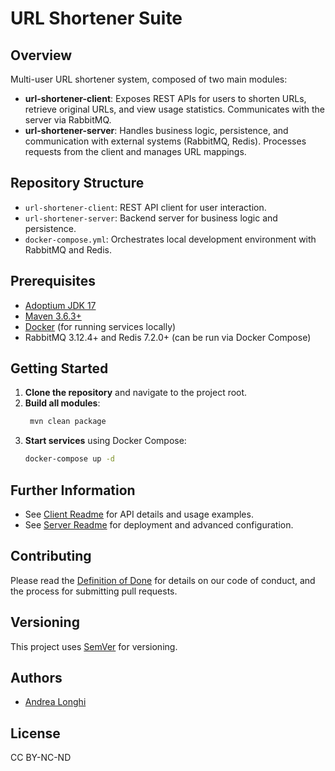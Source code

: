 # URL Shortener Suite

## Overview

Multi-user URL shortener system, composed of two main modules:

- **url-shortener-client**: Exposes REST APIs for users to shorten URLs, retrieve original URLs, and view usage statistics. Communicates with the server via RabbitMQ.
- **url-shortener-server**: Handles business logic, persistence, and communication with external systems (RabbitMQ, Redis). Processes requests from the client and manages URL mappings.

## Repository Structure

- `url-shortener-client`: REST API client for user interaction.
- `url-shortener-server`: Backend server for business logic and persistence.
- `docker-compose.yml`: Orchestrates local development environment with RabbitMQ and Redis.

## Prerequisites

- [Adoptium JDK 17](https://adoptium.net/temurin/releases/)
- [Maven 3.6.3+](https://maven.apache.org/download.cgi)
- [Docker](https://www.docker.com/) (for running services locally)
- RabbitMQ 3.12.4+ and Redis 7.2.0+ (can be run via Docker Compose)

## Getting Started

1. **Clone the repository** and navigate to the project root.
2. **Build all modules**:
   ```sh
    mvn clean package
   ```
3. **Start services** using Docker Compose:
   ```sh
   docker-compose up -d
   ```

## Further Information

- See [Client Readme](url-shortener-client/README.md) for API details and usage examples.
- See [Server Readme](url-shortener-server/README.md) for deployment and advanced configuration.

## Contributing

Please read the [Definition of Done](missing) for details on our code of conduct, and the process for submitting pull requests.

## Versioning

This project uses [SemVer](http://semver.org/) for versioning.

## Authors

* [Andrea Longhi](https://github.com/a-longhi)

## License
CC BY-NC-ND
